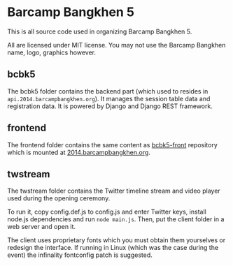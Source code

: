 # Barcamp Bangkhen 5

This is all source code used in organizing Barcamp Bangkhen 5.

All are licensed under MIT license. You may not use the Barcamp Bangkhen name, logo, graphics however.

## bcbk5

The bcbk5 folder contains the backend part (which used to resides in `api.2014.barcampbangkhen.org`).
It manages the session table data and registration data. It is powered by Django and Django REST framework.

## frontend

The frontend folder contains the same content as [bcbk5-front](https://github.com/whs/bcbk5-front) repository which
is mounted at [2014.barcampbangkhen.org](http://2014.barcampbangkhen.org).

## twstream

The twstream folder contains the Twitter timeline stream and video player used during the opening ceremony.

To run it, copy config.def.js to config.js and enter Twitter keys, install node.js dependencies
and run `node main.js`. Then, put the client folder in a web server and open it.

The client uses proprietary fonts which you must obtain them yourselves or redesign the interface.
If running in Linux (which was the case during the event) the infinality fontconfig patch is suggested.
